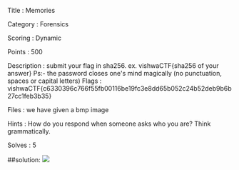 Title : Memories

Category : Forensics

Scoring : Dynamic

Points : 500

Description : submit your flag in sha256. ex. vishwaCTF{sha256 of your answer} Ps:- the password closes one's mind magically (no punctuation, spaces or capital letters)
Flags : vishwaCTF{c6330396c766f55fb00116be19fc3e8dd65b052c24b52deb9b6b27cc1feb3b35}

Files : we have given a bmp image

Hints : How do you respond when someone asks who you are? Think grammatically.

Solves : 5

##solution: ![](../memoryflag.bmp)
